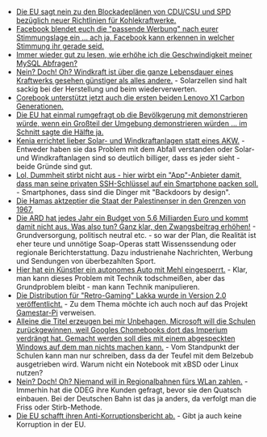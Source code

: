 * [Die EU sagt nein zu den Blockadeplänen von CDU/CSU und SPD bezüglich neuer Richtlinien für Kohlekraftwerke.](http://www.sonnenseite.com/de/politik/eu-beschliesst-neue-standards-fuer-kohlekraftwerke.html)
* [Facebook blendet euch die "passende Werbung" nach eurer Stimmungslage ein ... ach ja, Facebook kann erkennen in welcher Stimmung ihr gerade seid.](https://blog.fefe.de/?ts=a7f82f7c)
* [Immer wieder gut zu lesen, wie erhöhe ich die Geschwindigkeit meiner MySQL Abfragen?](https://opensource.com/article/17/5/speed-your-mysql-queries-300-times)
* [Nein? Doch! Oh? Windkraft ist über die ganze Lebensdauer eines Kraftwerks gesehen günstiger als alles andere.](http://www.sonnenseite.com/de/wissenschaft/forscher-windkraft-ist-am-ende-guenstiger.html) - Solarzellen sind halt sackig bei der Herstellung und beim wiederverwerten.
* [Corebook unterstützt jetzt auch die ersten beiden Lenovo X1 Carbon Generationen.](http://www.phoronix.com/scan.php?page=news_item&px=X1-Carbon-Gen1-Coreboot)
* [Die EU hat einmal rumgefragt ob die Bevölkgerung mit demonstrieren würde, wenn ein Großteil der Umgebung demonstrieren würden ... im Schnitt sagte die Hälfte ja.](https://blog.fefe.de/?ts=a7f89bfd)
* [Kenia errichtet lieber Solar- und Windkraftanlagen statt eines AKW.](http://www.sonnenseite.com/de/wirtschaft/vorbildliche-oekostrom-offensive-in-ostafrika.html) - Entweder haben sie das Problem mit dem Abfall verstanden oder Solar- und Windkraftanlagen sind so deutlich billiger, dass es jeder sieht - beide Gründe sind gut.
* [Lol, Dummheit stirbt nicht aus - hier wirbt ein "App"-Anbieter damit, dass man seine privaten SSH-Schlüssel auf ein Smartphone packen soll.](https://krypt.co/) - Smartphones, dass sind die Dinger mit "Backdoors by design".
* [Die Hamas aktzeptier die Staat der Palestinenser in den Grenzen von 1967.](http://www.aljazeera.com/news/2017/05/hamas-accepts-palestinian-state-1967-borders-170501114309725.html)
* [Die ARD hat jedes Jahr ein Budget von 5.6 Milliarden Euro und kommt damit nicht aus. Was also tun? Ganz klar, den Zwangsbeitrag erhöhen!](https://www.heise.de/newsticker/meldung/ARD-bekommt-deutlich-weniger-Geld-aus-dem-Rundfunkbeitrag-3700977.html) - Grundversorgung, politisch neutral etc. - so war der Plan, die Realität ist eher teure und unnötige Soap-Operas statt Wissenssendung oder regionale Berichterstattung. Dazu industrienahe Nachrichten, Werbung und Sendungen von überbezahlten Sport.
* [Hier hat ein Künstler ein autonomes Auto mit Mehl eingesperrt.](http://nerdist.com/trap-a-self-driving-car/) - Klar, man kann dieses Problem mit Technik todschmeißen, aber das Grundproblem bleibt - man kann Technik manipulieren.
* [Die Distribution für "Retro-Gaming" Lakka wurde in Version 2.0 veröffentlicht.](http://www.lakka.tv/articles/2017/04/28/lakka-20-stable-release/) - Zu dem Thema möchte ich auch noch auf das Projekt [Gamestar-Pi](https://github.com/bite-your-idols/Gamestarter-Pi) verweisen.
* [Alleine die Titel erzeugen bei mir Unbehagen, Microsoft will die Schulen zurückgewinnen, weil Googles Chomebooks dort das Imperium verdrängt hat. Gemacht werden soll dies mit einem abgespeckten Windows auf dem man nichts machen kann.](https://www.heise.de/newsticker/meldung/Microsoft-will-mit-Windows-10-S-die-Schulen-zurueckgewinnen-3701409.html) - Vom Standpunkt der Schulen kann man nur schreiben, dass da der Teufel mit dem Belzebub ausgetrieben wird. Warum nicht ein Notebook mit xBSD oder Linux nutzen?
* [Nein? Doch! Oh? Niemand will in Regionalbahnen fürs WLan zahlen.](https://www.golem.de/news/odeg-nutzer-wollen-fuer-wlan-in-regionalbahn-nicht-zahlen-1705-127601.html) - Immerhin hat die ODEG ihre Kunden gefragt, bevor sie den Quatsch einbauen. Bei der Deutschen Bahn ist das ja anders, da verfolgt man die Friss oder Stirb-Methode.
* [Die EU schafft ihren Anti-Korruptionsbericht ab.](http://www.lto.de/recht/nachrichten/n/anti-korruption-bericht-offener-brief-rechtswissenschaftler-kritik-plaene-eu/) - Gibt ja auch keine Korruption in der EU.
